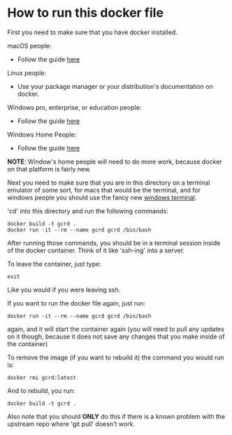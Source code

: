 # How to run this docker file

First you need to make sure that you have docker installed.

macOS people:
* Follow the guide [here](https://docs.docker.com/docker-for-mac/install/)

Linux people:
* Use your package manager or your distribution's documentation on docker.

Windows pro, enterprise, or education people:
* Follow the guide [here](https://docs.docker.com/docker-for-windows/install/)

Windows Home People:
* Follow the guide [here](https://docs.docker.com/docker-for-windows/install-windows-home/)

**NOTE**: Window's home people will need to do more work, because docker on that platform is fairly new.

Next you need to make sure that you are in this directory on a terminal emulator of some sort, for macs that would be the terminal, and for windows people you should use the fancy new [windows terminal](https://github.com/microsoft/terminal/releases/latest).


'cd' into this directory and run the following commands:
```
docker build -t gcrd .
docker run -it --rm --name gcrd gcrd /bin/bash
```
After running those commands, you should be in a terminal session inside of the docker container. Think of it like 'ssh-ing' into a server.

To leave the container, just type:
```
exit
```
Like you would if you were leaving ssh.

If you want to run the docker file again, just run:
```
docker run -it --rm --name gcrd gcrd /bin/bash
```
again, and it will start the container again (you will need to pull any updates on it though, because it does not save any changes that you make inside of the container)


To remove the image (if you want to rebuild it) the command you would run is:
```
docker rmi gcrd:latest
```
And to rebuild, you run:
```
docker build -t gcrd .
```

Also note that you should **ONLY** do this if there is a known problem with the upstream repo where 'git pull' doesn't work.
